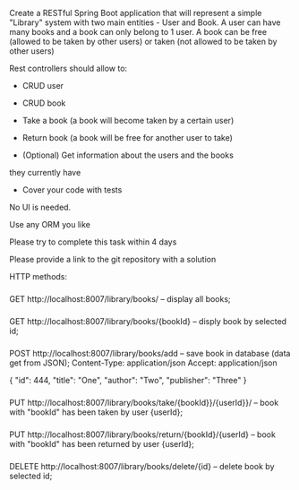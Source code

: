 Create a RESTful Spring Boot application that will represent a simple "Library" system with two main entities - User and Book. A user can have many books and a book can only belong to 1 user. A book can be free (allowed to be taken by other users) or taken (not allowed to be taken by other users)

 

Rest controllers should allow to:

- CRUD user

- CRUD book

- Take a book (a book will become taken by a certain user)

- Return book (a book will be free for another user to take)

- (Optional) Get information about the users and the books

they currently have

- Cover your code with tests

 

No UI is needed.

Use any ORM you like

Please try to complete this task within 4 days

Please provide a link to the git repository with a solution


HTTP methods: 

###
GET http://localhost:8007/library/books/ – display all books;

###
GET http://localhost:8007/library/books/{bookId} – disply book by selected id;

###
POST http://localhost:8007/library/books/add – save book in database (data get from JSON);
Content-Type: application/json
Accept: application/json

{
  "id": 444,
  "title": "One",
  "author": "Two",
  "publisher": "Three"
}

###
PUT http://localhost:8007/library/books/take/{bookId}}/{userId}}/ – book with "bookId" has been taken by user {userId};

###
PUT http://localhost:8007/library/books/return/{bookId}/{userId} – book with "bookId" has been returned by user {userId};

###
DELETE http://localhost:8007/library/books/delete/{id} – delete book by selected id;